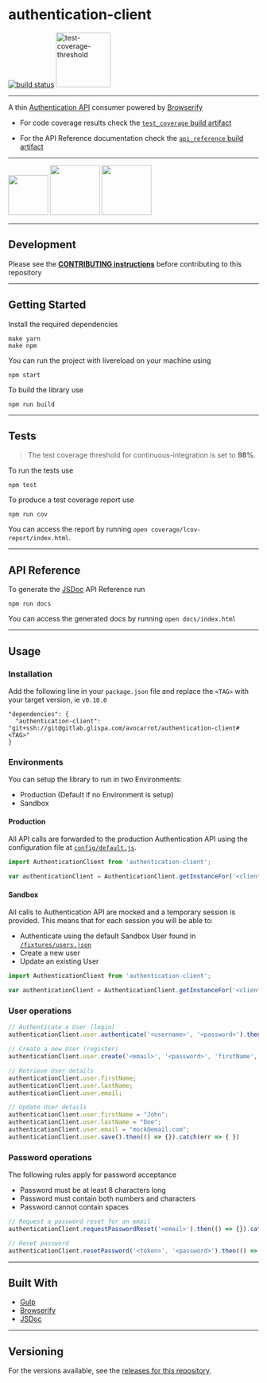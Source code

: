 # authentication-client

[![build status](https://gitlab.glispa.com/avocarrot/authentication-client/badges/master/build.svg)](https://gitlab.glispa.com/avocarrot/authentication-client/commits/master) [<img width="110" alt="test-coverage-threshold" src="https://s3.amazonaws.com/avocarrot_various/git-shields/coverage-98%2B.svg">](
https://gitlab.glispa.com/avocarrot/authentication-client/pipelines)

---

A thin <a href="https://gitlab.glispa.com/avocarrot/authentication-api" target="_blank"> Authentication API</a> consumer powered by [Browserify](https://github.com/substack/node-browserify)

- For code coverage results check the  [`test_coverage` build artifact](
https://gitlab.glispa.com/avocarrot/authentication-client/pipelines)

- For the API Reference documentation check the  [`api_reference` build artifact](
https://gitlab.glispa.com/avocarrot/authentication-client/pipelines)


---

<a href="https://github.com/gulpjs/gulp" target="_blank"><img src="https://cloud.githubusercontent.com/assets/1907604/15748124/467bdc4c-28e6-11e6-87a1-13683a6e8a1e.png" width ="80"/></a> <a href="https://github.com/substack/node-browserify" target="_blank"><img src="https://cloud.githubusercontent.com/assets/1907604/15990702/b75d94b2-30a4-11e6-97d1-4f4b623f27ec.jpg" width ="100"/></a> <a href="http://es6-features.org" target="_blank"><img src="https://cloud.githubusercontent.com/assets/1907604/21814827/47164abc-d763-11e6-929b-078a374a2abc.jpg" width ="100"/></a>

---

## Development

Please see the **[CONTRIBUTING instructions](https://gitlab.glispa.com/avocarrot/authentication-client/blob/master/CONTRIBUTING.md)** before contributing to this repository

---

## Getting Started

Install the required dependencies
```
make yarn
make npm
```

You can run the project with livereload on your machine using

```
npm start
```

To build the library use

```
npm run build
```

---

## Tests

> The test coverage threshold for continuous-integration is set to **98%**.

To run the tests use

```
npm test
```
To produce a test coverage report use

```
npm run cov
```
You can access the report by running `open coverage/lcov-report/index.html`.

---

## API Reference

To generate the [JSDoc](http://usejsdoc.org/) API Reference run
```
npm run docs
```
You can access the generated docs by running `open docs/index.html`

---

## Usage

### Installation
Add the following line in your `package.json` file and replace the `<TAG>` with your target version, ie `v0.10.0`
```
"dependencies": {
  "authentication-client": "git+ssh://git@gitlab.glispa.com/avocarrot/authentication-client#<TAG>"
}
```

### Environments

You can setup the library to run in two Environments:
- Production (Default if no Environment is setup)
- Sandbox


#### Production
All API calls are forwarded to the production Authentication API using the configuration file at [`config/default.js`](https://gitlab.glispa.com/avocarrot/authentication-client/blob/master/config/default.js).

```javascript
import AuthenticationClient from 'authentication-client';

var authenticationClient = AuthenticationClient.getInstanceFor('<client_id>', '<client_secret>', AuthenticationClient.Environment.Production);

```
#### Sandbox
All calls to Authentication API are mocked and a temporary session is provided. This means that for each session you will be able to:
- Authenticate using the default Sandbox User found in [`/fixtures/users.json`](https://gitlab.glispa.com/avocarrot/authentication-client/blob/master/fixtures/users.json)
- Create a new user
- Update an existing User



```javascript
import AuthenticationClient from 'authentication-client';

var authenticationClient = AuthenticationClient.getInstanceFor('<client_id>', '<client_secret>', AuthenticationClient.Environment.Sandbox);
```


### User operations

```javascript
// Authenticate a User (login)
authenticationClient.user.authenticate('<username>', '<password>').then(() => {}).catch(err => {})

// Create a new User (register)
authenticationClient.user.create('<email>', '<password>', 'firstName', 'lastName').then(() => {}).catch(err => {})

// Retrieve User details
authenticationClient.user.firstName;
authenticationClient.user.lastName;
authenticationClient.user.email;

// Update User details
authenticationClient.user.firstName = "John";
authenticationClient.user.lastName = "Doe";
authenticationClient.user.email = "mock@email.com";
authenticationClient.user.save().then(() => {}).catch(err => { })
```

### Password operations

The following rules apply for password acceptance
- Password must be at least 8 characters long
- Password must contain both numbers and characters
- Password cannot contain spaces

```javascript
// Request a password reset for an email
authenticationClient.requestPasswordReset('<email>').then(() => {}).catch(err => { })

// Reset password
authenticationClient.resetPassword('<token>', '<password>').then(() => {}).catch(err => { })

```

---

## Built With

* [Gulp](http://gulpjs.com/)
* [Browserify](https://github.com/substack/node-browserify)
* [JSDoc](http://usejsdoc.org/)


---

## Versioning

For the versions available, see the [releases for this repository](https://gitlab.glispa.com/avocarrot/authentication-client/tags).
